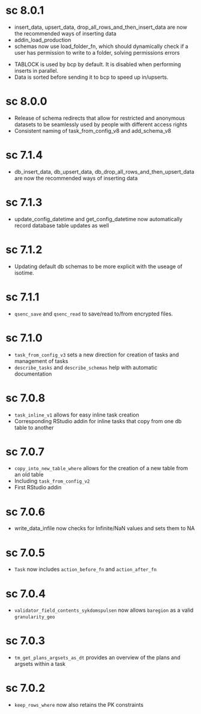 # sc 8.0.1

* insert_data, upsert_data, drop_all_rows_and_then_insert_data are now the recommended ways of inserting data
* addin_load_production
* schemas now use load_folder_fn, which should dynamically check if a user has permission to write to a folder, solving permissions errors
- TABLOCK is used by bcp by default. It is disabled when performing inserts in parallel.
- Data is sorted before sending it to bcp to speed up in/upserts.

# sc 8.0.0

* Release of schema redirects that allow for restricted and anonymous datasets to be seamlessly used by people with different access rights
* Consistent naming of task_from_config_v8 and add_schema_v8

# sc 7.1.4

* db_insert_data, db_upsert_data, db_drop_all_rows_and_then_upsert_data are now the recommended ways of inserting data

# sc 7.1.3

* update_config_datetime and get_config_datetime now automatically record database table updates as well

# sc 7.1.2

* Updating default db schemas to be more explicit with the useage of isotime.

# sc 7.1.1

* `qsenc_save` and `qsenc_read` to save/read to/from encrypted files.

# sc 7.1.0

* `task_from_config_v3` sets a new direction for creation of tasks and management of tasks
* `describe_tasks` and `describe_schemas` help with automatic documentation

# sc 7.0.8

* `task_inline_v1` allows for easy inline task creation
* Corresponding RStudio addin for inline tasks that copy from one db table to another

# sc 7.0.7

* `copy_into_new_table_where` allows for the creation of a new table from an old table
* Including `task_from_config_v2` 
* First RStudio addin

# sc 7.0.6

* write_data_infile now checks for Infinite/NaN values and sets them to NA

# sc 7.0.5

* `Task` now includes `action_before_fn` and `action_after_fn`

# sc 7.0.4

* `validator_field_contents_sykdomspulsen` now allows `baregion` as a valid `granularity_geo`

# sc 7.0.3

* `tm_get_plans_argsets_as_dt` provides an overview of the plans and argsets within a task

# sc 7.0.2

* `keep_rows_where` now also retains the PK constraints
